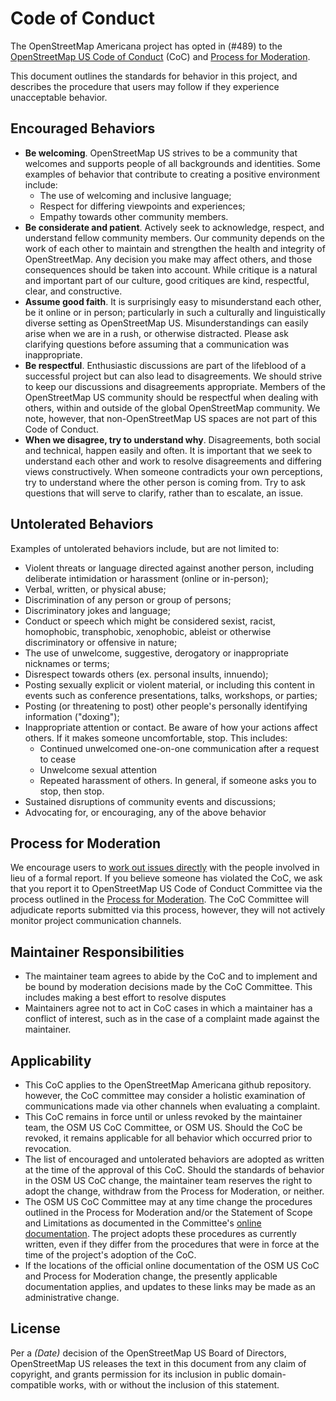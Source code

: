 # Code of Conduct

The OpenStreetMap Americana project has opted in (#489) to the [OpenStreetMap US Code of Conduct](https://wiki.openstreetmap.org/wiki/Foundation/Local_Chapters/United_States/Code_of_Conduct_Committee/OSM_US_Code_of_Conduct) (CoC) and [Process for Moderation](https://wiki.openstreetmap.org/wiki/Foundation/Local_Chapters/United_States/Code_of_Conduct_Committee/ModerationProcess).

This document outlines the standards for behavior in this project, and describes the procedure that users may follow if they experience unacceptable behavior.

## Encouraged Behaviors
* **Be welcoming**. OpenStreetMap US strives to be a community that welcomes and supports people of all backgrounds and identities. Some examples of behavior that contribute to creating a positive environment include:
    * The use of welcoming and inclusive language;
    * Respect for differing viewpoints and experiences;
    * Empathy towards other community members.
* **Be considerate and patient**. Actively seek to acknowledge, respect, and understand fellow community members. Our community depends on the work of each other to maintain and strengthen the health and integrity of OpenStreetMap. Any decision you make may affect others, and those consequences should be taken into account. While critique is a natural and important part of our culture, good critiques are kind, respectful, clear, and constructive.
* **Assume good faith**. It is surprisingly easy to misunderstand each other, be it online or in person; particularly in such a culturally and linguistically diverse setting as OpenStreetMap US. Misunderstandings can easily arise when we are in a rush, or otherwise distracted. Please ask clarifying questions before assuming that a communication was inappropriate.
* **Be respectful**. Enthusiastic discussions are part of the lifeblood of a successful project but can also lead to disagreements. We should strive to keep our discussions and disagreements appropriate. Members of the OpenStreetMap US community should be respectful when dealing with others, within and outside of the global OpenStreetMap community. We note, however, that non-OpenStreetMap US spaces are not part of this Code of Conduct.
* **When we disagree, try to understand why**. Disagreements, both social and technical, happen easily and often. It is important that we seek to understand each other and work to resolve disagreements and differing views constructively. When someone contradicts your own perceptions, try to understand where the other person is coming from. Try to ask questions that will serve to clarify, rather than to escalate, an issue.

## Untolerated Behaviors

Examples of untolerated behaviors include, but are not limited to:

* Violent threats or language directed against another person, including deliberate intimidation or harassment (online or in-person);
* Verbal, written, or physical abuse;
* Discrimination of any person or group of persons;
* Discriminatory jokes and language;
* Conduct or speech which might be considered sexist, racist, homophobic, transphobic, xenophobic, ableist or otherwise discriminatory or offensive in nature;
* The use of unwelcome, suggestive, derogatory or inappropriate nicknames or terms;
* Disrespect towards others (ex. personal insults, innuendo);
* Posting sexually explicit or violent material, or including this content in events such as conference presentations, talks, workshops, or parties;
* Posting (or threatening to post) other people's personally identifying information ("doxing");
* Inappropriate attention or contact. Be aware of how your actions affect others. If it makes someone uncomfortable, stop. This includes:
    * Continued unwelcomed one-on-one communication after a request to cease
    * Unwelcome sexual attention
    * Repeated harassment of others. In general, if someone asks you to stop, then stop.
* Sustained disruptions of community events and discussions;
* Advocating for, or encouraging, any of the above behavior

## Process for Moderation

We encourage users to [work out issues directly](https://wiki.openstreetmap.org/wiki/Foundation/Local_Chapters/United_States/Code_of_Conduct_Committee/OSM_US_Code_of_Conduct#How_to_Handle_a_Complaint) with the people involved in lieu of a formal report.
If you believe someone has violated the CoC, we ask that you report it to OpenStreetMap US Code of Conduct Committee via the process outlined in the [Process for Moderation](https://wiki.openstreetmap.org/wiki/Foundation/Local_Chapters/United_States/Code_of_Conduct_Committee/ModerationProcess). The CoC Committee will adjudicate reports submitted via this process, however, they will not actively monitor project communication channels.

## Maintainer Responsibilities

* The maintainer team agrees to abide by the CoC and to implement and be bound by moderation decisions made by the CoC Committee. This includes making a best effort to resolve disputes
* Maintainers agree not to act in CoC cases in which a maintainer has a conflict of interest, such as in the case of a complaint made against the maintainer.

## Applicability

* This CoC applies to the OpenStreetMap Americana github repository. however, the CoC committee may consider a holistic examination of  communications made via other channels when evaluating a complaint.
* This CoC remains in force until or unless revoked by the maintainer team, the OSM US CoC Committee, or OSM US.  Should the CoC be revoked, it remains applicable for all behavior which occurred prior to revocation.
* The list of encouraged and untolerated behaviors are adopted as written at the time of the approval of this CoC. Should the standards of behavior in the OSM US CoC change, the maintainer team reserves the right to adopt the change, withdraw from the Process for Moderation, or neither.
* The OSM US CoC Committee may at any time change the procedures outlined in the Process for Moderation and/or the Statement of Scope and Limitations as documented in the Committee's [online documentation](https://wiki.openstreetmap.org/wiki/Foundation/Local_Chapters/United_States/Code_of_Conduct_Committee/OSM_US_Code_of_Conduct). The project adopts these procedures as currently written, even if they differ from the procedures that were in force at the time of the project's adoption of the CoC.
* If the locations of the official online documentation of the OSM US CoC and Process for Moderation change, the presently applicable documentation applies, and updates to these links may be made as an administrative change.

## License

Per a *(Date)* decision of the OpenStreetMap US Board of Directors, OpenStreetMap US releases the text in this document from any claim of copyright, and grants permission for its inclusion in public domain-compatible works, with or without the inclusion of this statement.
